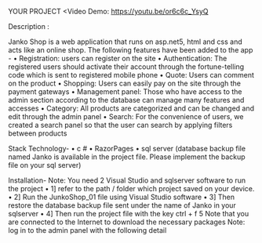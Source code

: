 YOUR PROJECT <Video Demo: https://youtu.be/or6c6c_YsyQ

Description :

Janko Shop is a web application that runs on asp.net5, html and css and acts like an online shop. The following features have been added to the app - • Registration: users can register on the site • Authentication: The registered users should activate their account through the fortune-telling code which is sent to registered mobile phone • Quote: Users can comment on the product • Shopping: Users can easily pay on the site through the payment gateways • Management panel: Those who have access to the admin section according to the database can manage many features and accesses • Category: All products are categorized and can be changed and edit through the admin panel • Search: For the convenience of users, we created a search panel so that the user can search by applying filters between products

Stack Technology- • c # • RazorPages • sql server (database backup file named Janko is available in the project file. Please implement the backup file on your sql server)

Installation- Note: You need 2 Visual Studio and sqlserver software to run the project • 1] refer to the path / folder which project saved on your device. • 2] Run the JunkoShop_01 file using Visual Studio software • 3] Then restore the database backup file sent under the name of Janko in your sqlserver • 4] Then run the project file with the key ctrl + f 5 Note that you are connected to the Internet to download the necessary packages Note: log in to the admin panel with the following detail
